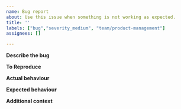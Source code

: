 ```yaml
---
name: Bug report
about: Use this issue when something is not working as expected.
title: ''
labels: ["bug","severity_medium", "team/product-management"]
assignees: []

---
```

**Describe the bug**
<!-- A clear and concise description of what the bug is. -->


**To Reproduce**
<!-- Steps to reproduce the behaviour. -->


**Actual behaviour**
<!-- A clear and concise description of the resulting behaviour. -->


**Expected behaviour**
<!-- A clear and concise description of what you expected to happen. -->


**Additional context**
<!-- Add any other context about the problem here. For example whether it was found in a release or during testing.-->

